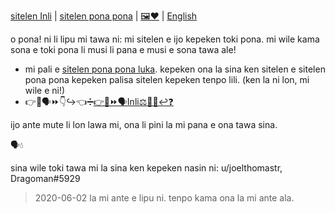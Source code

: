 [sitelen Inli](https://joelthomastr.github.io/tokipona) | [<span class="spp">sitelen pona pona</span>](https://joelthomastr.github.io/tokipona/READMEspp) | [&#x1f5bc;&#x2764;](https://joelthomastr.github.io/tokipona/READMEsp) | [English](https://joelthomastr.github.io/tokipona/READMEen)

o pona! ni li lipu mi tawa ni: mi sitelen e ijo kepeken toki pona. mi wile kama sona e toki pona li musi li pana e musi e sona tawa ale!

- mi pali e [sitelen pona pona luka](https://joelthomastr.github.io/tokipona/sitelen-pona-pona-luka_si). kepeken ona la sina ken sitelen e sitelen pona pona kepeken palisa sitelen kepeken tenpo lili. (ken la ni lon, mi wile e ni!)
- <span class="sp">&#x1f449;&#x1f4aa;&#x1f5e3;&#x23e9;&#xfe0f;&#x1f447;&#x21aa;&#xfe0f;&#x1f448;&#x2797;&#xfe0f;</span>[<span class="sp">&#x1f449;&#x1f527;&#x23e9;&#xfe0f;&#x1f5e3;Inli&#x2696;&#xfe0f;&#x1f464;&#x1f300;&#x21a9;&#xfe0f;&#x2753;&#xfe0f;</span>](https://joelthomastr.github.io/tokipona/kepeken-pi-toki-inli_si)

ijo ante mute li lon lawa mi, ona li pini la mi pana e ona tawa sina.

&#x1f5e3;&#x1f4a7;


sina wile toki tawa mi la sina ken kepeken nasin ni:
u/joelthomastr, Dragoman#5929

> 2020-06-02 la mi ante e lipu ni. tenpo kama ona la mi ante ala.
